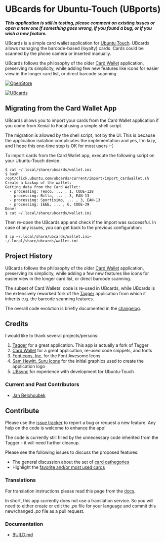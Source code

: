 # UBcards for Ubuntu-Touch (UBports)

***This application is still in testing, please comment on existing issues or open a new one if something goes wrong, if you found a bug, or if you wish a new feature.***

UBcards is a simple card wallet application for [Ubuntu Touch](https://ubports.com/). UBcards allows managing the barcode-based (loyalty) cards. Cards could be scanned by the phone camera or inserted manually.

UBcards follows the philosophy of the older [Card Wallet](https://gitlab.com/AppsLee/cardwallet) application, preserving its simplicity, while adding few new features like icons for easier view in the longer card list, or direct barcode scanning. 

[![OpenStore](https://open-store.io/badges/en_US.png)](https://open-store.io/app/ubcards)

[![UBcards](https://github.com/belohoub/UBcards/blob/master/app/graphics/ubcards256.png?raw=true)](https://github.com/belohoub/UBcards/)

## Migrating from the Card Wallet App

UBcards allows you to import your cards from the Card Wallet application if you come from Xenial to Focal using a simple shell script.

The migration is allowed by the shell script, not by the UI. This is because the application isolation complicates the implementation and yes, I'm lazy, and I hope this one-time step is OK for most users :-) 

To import cards from the Card Wallet app, execute the following script on your Ubuntu-Touch device:
```
$ cat ~/.local/share/ubcards/wallet.ini
$ bash /opt/click.ubuntu.com/ubcards/current/import/import_cardwallet.sh 
Create a backup of the wallet: 
Getting data from the Card Wallet: 
  - processing: Tesco, ... , 1, CODE-128
  - processing: Billa, ... , 3, EAN-13
  - processing: Sportisimo, ... , 3, EAN-13
  - processing: IEEE, ... , 6, CODE-39
Done!
$ cat ~/.local/share/ubcards/wallet.ini
```

Then re-open the UBcards app and check if the import was successful. In case of any issues, you can get back to the previous configuration:

```
$ cp ~/.local/share/ubcards/wallet.ini~ ~/.local/share/ubcards/wallet.ini
```

## Project History

UBcards follows the philosophy of the older [Card Wallet](https://gitlab.com/AppsLee/cardwallet) application, preserving its simplicity, while adding a few new features like icons for easier view in the longer card list, or direct barcode scanning. 

The subset of Card Wallets' code is re-used in UBcards, while UBcards is the extensively reworked fork of the [Tagger](https://gitlab.com/balcy/tagger) application from which it inherits e.g. the barcode scanning features.

The overall code evolution is briefly documented in the [changelog](CHANGELOG.md).

## Credits

I would like to thank several projects/persons:
1. [Tagger](https://gitlab.com/balcy/tagger) for a great application. This app is actually a fork of Tagger
1. [Card Wallet](https://gitlab.com/AppsLee/cardwallet) for a great application, re-used code snippets, and fonts
1. [Fonticons, Inc.](https://fontawesome.com) for the Font Awesome Icons
1. [Sam Hewitt, Suru Icons](https://github.com/snwh/suru-icon-theme) for the initial graphics used to create the application logo
1. [UBsync](https://github.com/belohoub/UBsync/) for experience with development for Ubuntu-Touch

### Current and Past Contributors
  * [Jan Belohoubek](https://github.com/belohoub/)

## Contribute

Please use the [issue tracker](https://github.com/belohoub/UBcards/issues) to report a bug or request a new feature.
Any help on the code is welcome to enhance the app!

The code is currently still filled by the unnecessary code inherited from the Tagger - it will need further cleanup.

Please see the following issues to discuss the proposed features:
  * The general discussion about the set of [card cathegories](https://github.com/belohoub/UBcards/issues/1)
  * Highlight the [favorite and/or most used cards](https://github.com/belohoub/UBcards/issues/2)

### Translations

For translation instructions please read this page from the [docs](https://docs.ubports.com/en/latest/contribute/translations.html).

In short, this app currently does not use a translation service. So you will need to either create or edit the *.po* file for your language and commit this new/changed *.po* file as a pull request.

### Documentation
  * [BUILD.md](BUILD.md)
